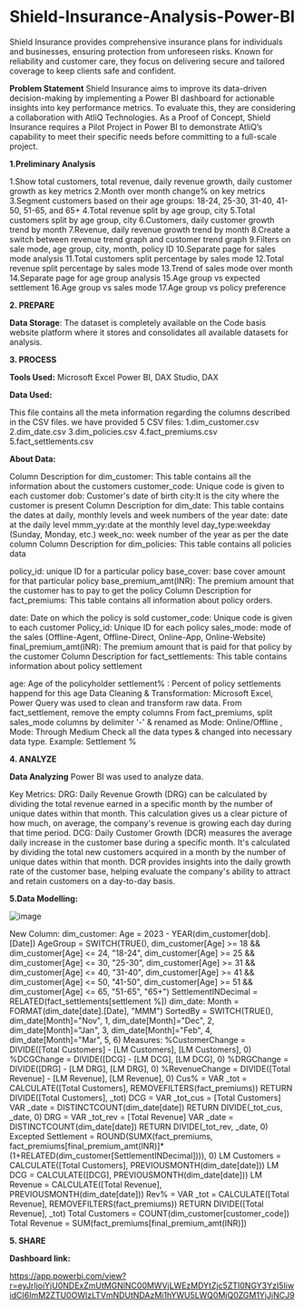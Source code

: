# Shield-Insurance-Analysis-Power-BI
Shield Insurance provides comprehensive insurance plans for individuals and businesses, ensuring protection from unforeseen risks. Known for reliability and customer care, they focus on delivering secure and tailored coverage to keep clients safe and confident.


**Problem Statement**
Shield Insurance aims to improve its data-driven decision-making by implementing a Power BI dashboard for actionable insights into key performance metrics. To evaluate this, they are considering a collaboration with AtliQ Technologies. As a Proof of Concept, Shield Insurance requires a Pilot Project in Power BI to demonstrate AtliQ’s capability to meet their specific needs before committing to a full-scale project.


**1.Preliminary Analysis**

1.Show total customers, total revenue, daily revenue growth, daily customer growth as key metrics
2.Month over month change% on key metrics
3.Segment customers based on their age groups: 18-24, 25-30, 31-40, 41-50, 51-65, and 65+
4.Total revenue split by age group, city
5.Total customers split by age group, city
6.Customers, daily customer growth trend by month
7.Revenue, daily revenue growth trend by month
8.Create a switch between revenue trend graph and customer trend graph
9.Filters on sale mode, age group, city, month, policy ID
10.Separate page for sales mode analysis
11.Total customers split percentage by sales mode
12.Total revenue split percentage by sales mode
13.Trend of sales mode over month
14.Separate page for age group analysis
15.Age group vs expected settlement
16.Age group vs sales mode
17.Age group vs policy preference

**2. PREPARE**

**Data Storage**:
The dataset is completely available on the Code basis website platform where it stores and consolidates all available datasets for analysis.

**3. PROCESS**

**Tools Used:**
Microsoft Excel
Power BI, DAX Studio, DAX

**Data Used:**

This file contains all the meta information regarding the columns described in the CSV files. we have provided 5 CSV files:
1.dim_customer.csv
2.dim_date.csv
3.dim_policies.csv
4.fact_premiums.csv
5.fact_settlements.csv

**About Data:**

Column Description for dim_customer:
This table contains all the information about the customers
customer_code: Unique code is given to each customer
dob: Customer's date of birth
city:It is the city where the customer is present
Column Description for dim_date:
This table contains the dates at daily, monthly levels and week numbers of the year
date: date at the daily level
mmm_yy:date at the monthly level
day_type:weekday (Sunday, Monday, etc.)
week_no: week number of the year as per the date column
Column Description for dim_policies:
This table contains all policies data

policy_id: unique ID for a particular policy
base_cover: base cover amount for that particular policy
base_premium_amt(INR): The premium amount that the customer has to pay to get the policy
Column Description for fact_premiums:
This table contains all information about policy orders.

date: Date on which the policy is sold
customer_code: Unique code is given to each customer
Policy_id: Unique ID for each policy
sales_mode: mode of the sales (Offline-Agent, Offline-Direct, Online-App, Online-Website)
final_premium_amt(INR): The premium amount that is paid for that policy by the customer
Column Description for fact_settlements:
This table contains information about policy settlement

age: Age of the policyholder
settlement% : Percent of policy settlements happend for this age
Data Cleaning & Transformation:
Microsoft Excel, Power Query was used to clean and transform raw data.
From fact_settlement, remove the empty columns
From fact_premiums, split sales_mode columns by delimiter '-' & renamed as Mode: Online/Offline , Mode: Through Medium
Check all the data types & changed into necessary data type. Example: Settlement %

**4. ANALYZE**

**Data Analyzing**
Power BI was used to analyze data.

Key Metrics:
DRG: Daily Revenue Growth (DRG) can be calculated by dividing the total revenue earned in a specific month by the number of unique dates within that month. This calculation gives us a clear picture of how much, on average, the company's revenue is growing each day during that time period.
DCG: Daily Customer Growth (DCR) measures the average daily increase in the customer base during a specific month. It's calculated by dividing the total new customers acquired in a month by the number of unique dates within that month.
DCR provides insights into the daily growth rate of the customer base, helping evaluate the company's ability to attract and retain customers on a day-to-day basis.


**5.Data Modelling:**

![image](https://github.com/user-attachments/assets/b969d948-52a8-4cb9-a350-670c7a74031f)


New Column:
dim_customer:
Age = 2023 - YEAR(dim_customer[dob].[Date])
AgeGroup = SWITCH(TRUE(), dim_customer[Age] >= 18 && dim_customer[Age] <= 24, "18-24", dim_customer[Age] >= 25 && dim_customer[Age] <= 30, "25-30", dim_customer[Age] >= 31 && dim_customer[Age] <= 40, "31-40", dim_customer[Age] >= 41 && dim_customer[Age] <= 50, "41-50", dim_customer[Age] >= 51 && dim_customer[Age] <= 65, "51-65", "65+")
SettlementINDecimal = RELATED(fact_settlements[settlement %])
dim_date:
Month = FORMAT(dim_date[date].[Date], "MMM")
SortedBy = SWITCH(TRUE(), dim_date[Month]="Nov", 1, dim_date[Month]="Dec", 2, dim_date[Month]="Jan", 3, dim_date[Month]="Feb", 4, dim_date[Month]="Mar", 5, 6)
Measures:
%CustomerChange = DIVIDE([Total Customers] - [LM Customers], [LM Customers], 0)
%DCGChange = DIVIDE([DCG] - [LM DCG], [LM DCG], 0)
%DRGChange = DIVIDE([DRG] - [LM DRG], [LM DRG], 0)
%RevenueChange = DIVIDE([Total Revenue] - [LM Revenue], [LM Revenue], 0)
Cus% = VAR _tot = CALCULATE([Total Customers], REMOVEFILTERS(fact_premiums)) RETURN DIVIDE([Total Customers], _tot)
DCG = VAR _tot_cus = [Total Customers] VAR _date = DISTINCTCOUNT(dim_date[date]) RETURN DIVIDE(_tot_cus, _date, 0)
DRG = VAR _tot_rev = [Total Revenue] VAR _date = DISTINCTCOUNT(dim_date[date]) RETURN DIVIDE(_tot_rev, _date, 0)
Excepted Settlement = ROUND(SUMX(fact_premiums, fact_premiums[final_premium_amt(INR)]*(1+RELATED(dim_customer[SettlementINDecimal]))), 0)
LM Customers = CALCULATE([Total Customers], PREVIOUSMONTH(dim_date[date]))
LM DCG = CALCULATE([DCG], PREVIOUSMONTH(dim_date[date]))
LM Revenue = CALCULATE([Total Revenue], PREVIOUSMONTH(dim_date[date]))
Rev% = VAR _tot = CALCULATE([Total Revenue], REMOVEFILTERS(fact_premiums)) RETURN DIVIDE([Total Revenue], _tot)
Total Customers = COUNT(dim_customer[customer_code])
Total Revenue = SUM(fact_premiums[final_premium_amt(INR)])

**5. SHARE**

**Dashboard link:**

https://app.powerbi.com/view?r=eyJrIjoiYjU0NDExZmUtMGNlNC00MWVjLWEzMDYtZjc5ZTI0NGY3YzI5IiwidCI6ImM2ZTU0OWIzLTVmNDUtNDAzMi1hYWU5LWQ0MjQ0ZGM1YjJjNCJ9


